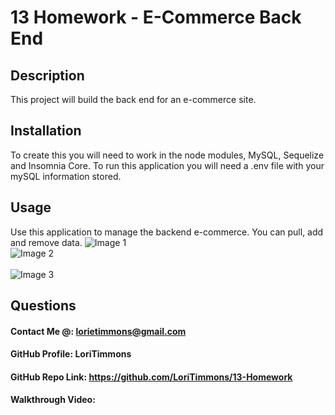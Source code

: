# 13 Homework - E-Commerce Back End

## Description
This project will build the back end for an e-commerce site. 


  ## Installation
To create this you will need to work in the node modules, MySQL, Sequelize and Insomnia Core. To run this application you will need a .env file with your mySQL information stored. 

## Usage
Use this application to manage the backend e-commerce. You can pull, add and remove data. 
![Image 1](./images/VS1.png)  <br> 
![Image 2](./images/VS3.png) <br>  
![Image 3](./images/ss1.png)<br>

## Questions
  #### Contact Me @: lorietimmons@gmail.com<br>
  #### GitHub Profile: LoriTimmons
  #### GitHub Repo Link: https://github.com/LoriTimmons/13-Homework
  #### Walkthrough Video: 
